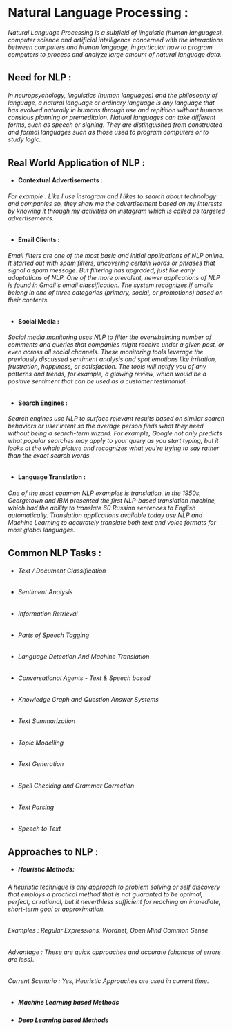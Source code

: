 # **Natural Language Processing :**                                                                                                                      
###### Natural Language Processing is a subfield of linguistic (human languages), computer science and artificial intelligence concerned with the interactions between computers and human language, in particular how to program computers to process and analyze large amount of natural language data.
                  
## Need for NLP :                                                                                                                                                
###### In neuropsychology, linguistics (human languages) and the philosophy of language, a natural language or ordinary language is any language that has evolved naturally in humans through use and repitition without humans consious planning or premeditaion. Natural languages can take different forms, such as speech or signing. They are distinguished from constructed and formal languages such as those used to program computers or to study logic.

## Real World Application of NLP :
- #### Contextual Advertisements :                                     
###### For example : Like I use instagram and I likes to search about technology and companies so, they show me the advertisement based on my interests by knowing it through my activities on instagram which is called as targeted advertisements.                                                            
+ #### Email Clients :                                  
###### Email filters are one of the most basic and initial applications of NLP online. It started out with spam filters, uncovering certain words or phrases that signal a spam message. But filtering has upgraded, just like early adaptations of NLP. One of the more prevalent, newer applications of NLP is found in Gmail's email classification. The system recognizes if emails belong in one of three categories (primary, social, or promotions) based on their contents.
* #### Social Media : 
###### Social media monitoring uses NLP to filter the overwhelming number of comments and queries that companies might receive under a given post, or even across all social channels. These monitoring tools leverage the previously discussed sentiment analysis and spot emotions like irritation, frustration, happiness, or satisfaction. The tools will notify you of any patterns and trends, for example, a glowing review, which would be a positive sentiment that can be used as a customer testimonial.
- #### Search Engines : 
###### Search engines use NLP to surface relevant results based on similar search behaviors or user intent so the average person finds what they need without being a search-term wizard. For example, Google not only predicts what popular searches may apply to your query as you start typing, but it looks at the whole picture and recognizes what you’re trying to say rather than the exact search words.
+ #### Language Translation :
###### One of the most common NLP examples is translation. In the 1950s, Georgetown and IBM presented the first NLP-based translation machine, which had the ability to translate 60 Russian sentences to English automatically. Translation applications available today use NLP and Machine Learning to accurately translate both text and voice formats for most global languages.

## Common NLP Tasks :
- ######      Text / Document Classification
+ ###### Sentiment Analysis
* ###### Information Retrieval
- ######   Parts of Speech Tagging
+ ###### Language Detection And Machine Translation
* ###### Conversational Agents - Text & Speech based
- ###### Knowledge Graph and Question Answer Systems
+ ###### Text Summarization
* ###### Topic Modelling
- ###### Text Generation
+ ###### Spell Checking and Grammar Correction
* ###### Text Parsing
- ###### Speech to Text

## Approaches to NLP :
- ##### Heuristic Methods: 
###### A heuristic technique is any approach to problem solving or self discovery that employs a practical method that is not guaranted to be optimal, perfect, or rational, but it neverthless sufficient for reaching an immediate, short-term goal or approximation. 
###### Examples : Regular Expressions, Wordnet, Open Mind Common Sense                                                                                                                                          
###### Advantage : These are quick approaches and accurate (chances of errors are less).                                                               
###### Current Scenario :  Yes, Heuristic Approaches are used in current time.
+ ##### Machine Learning based Methods
* ##### Deep Learning based Methods

